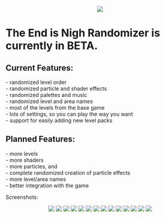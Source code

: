 <p align="center"> 
    <img src="screenshots/menu.png">
</p>

<h1>The End is Nigh Randomizer is currently in BETA.</h1>

<h2>Current Features:</h2>
- randomized level order<br/>
- randomized particle and shader effects<br/>
- randomized palettes and music<br/>
- randomized level and area names<br/>
- most of the levels from the base game<br/>
- lots of settings, so you can play the way you want<br/>
- support for easily adding new level packs<br/>

<h2>Planned Features:</h2>
<p>
- more levels<br/>
- more shaders<br/>
- more particles, and<br/>
- complete randomized creation of particle effects<br/>
- more level/area names<br/>
- better integration with the game<br/>
</p>

Screenshots:
<p align="center"> 
    <img src="screenshots/sc2.png">
	<img src="screenshots/sc3.png">
	<img src="screenshots/sc4.png">
	<img src="screenshots/sc5.png">
	<img src="screenshots/sc6.png">
	<img src="screenshots/sc7.png">
	<img src="screenshots/sc8.png">
	<img src="screenshots/sc9.png">
	<img src="screenshots/sc10.png">
	<img src="screenshots/sc11.png">
	<img src="screenshots/sc12.png">
	<img src="screenshots/sc13.png">
	<img src="screenshots/sc14.png">
	<img src="screenshots/sc15.png">
</p>